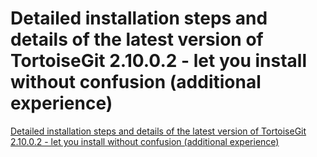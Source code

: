 # Detailed installation steps and details of the latest version of TortoiseGit 2.10.0.2 - let you install without confusion (additional experience)
[Detailed installation steps and details of the latest version of TortoiseGit 2.10.0.2 - let you install without confusion (additional experience)](https://aiwithcloud.com/2022/09/14/detailed_installation_steps_and_details_of_the_latest_version_of_tortoisegit_2-10-0-2___let_you_install_without_confusion_additional_experience/)